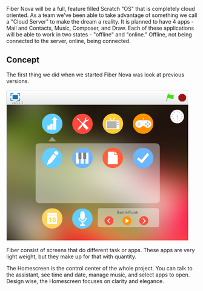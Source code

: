 Fiber Nova will be a full, feature filled Scratch "OS" that is completely cloud oriented. As a team we've been able to take advantage of something we call a "Cloud Server" to make the dream a reality. It is planned to have 4 apps - Mail and Contacts, Music, Composer, and Draw. Each of these applications will be able to work in two states - "offline" and "online." Offline, not being connected to the server, online, being connected.

## Concept
The first thing we did when we started Fiber Nova was look at previous versions.


![Fiber 5.1 Homescreen](/fiber5.1_homescreen.png)

Fiber consist of screens that do different task or apps. These apps are very light weight, but they make up for that with quantity.

The Homescreen is the control center of the whole project. You can talk to the  assistant, see time and date, manage music, and select apps to open. Design wise, the Homescreen focuses on clarity and elegance.
